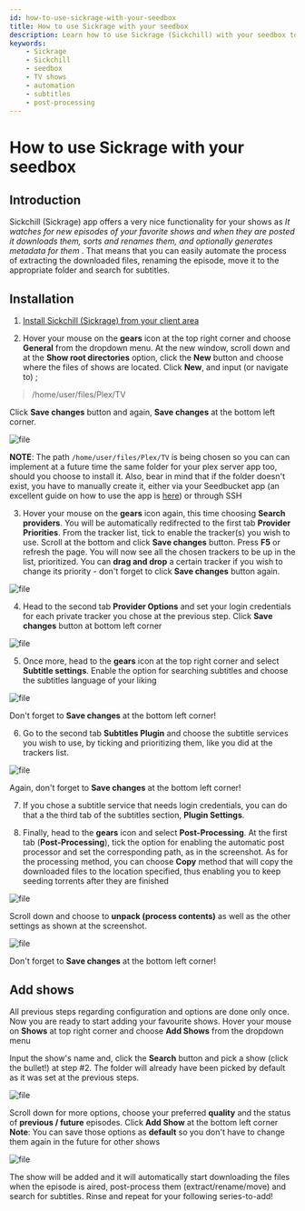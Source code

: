 ```yaml
---
id: how-to-use-sickrage-with-your-seedbox
title: How to use Sickrage with your seedbox
description: Learn how to use Sickrage (Sickchill) with your seedbox to automate downloading, renaming, and organizing your favorite TV shows.
keywords:
    - Sickrage
    - Sickchill
    - seedbox
    - TV shows
    - automation
    - subtitles
    - post-processing
---
```


# How to use Sickrage with your seedbox

## Introduction
Sickchill (Sickrage) app offers a very nice functionality for your shows as *It watches for new episodes of your favorite shows and when they are posted it downloads them, sorts and renames them, and optionally generates metadata for them* .
That means that you can easily automate the process of extracting the downloaded files, renaming the episode, move it to the appropriate folder and search for subtitles.

## Installation

1) [Install Sickchill (Sickrage) from your client area](./How_to_install_our_1-Click_applications.md)

2) Hover your mouse on the **gears** icon at the top right corner and choose **General** from the dropdown menu.
At the new window, scroll down and at the **Show root directories** option, click the **New** button and choose where the files of shows are located.
Click **New**, and input (or navigate to) ;
> /home/user/files/Plex/TV 

Click **Save changes** button and again, **Save changes** at the bottom left corner.

![file](https://rapiddot-support-community-uploads.s3.amazonaws.com/uploads/image-1559214520888.png)

**NOTE**: The path `/home/user/files/Plex/TV` is being chosen so you can can implement at a future time the same folder for your plex server app too, should you choose to install it.
Also, bear in mind that if the folder doesn't exist, you have to manually create it, either via your Seedbucket app (an excellent guide on how to use the app is [here](https://community.seedboxes.cc/articles/how-to-use-seedbucket)) or through SSH

3) Hover your mouse on the **gears** icon again, this time choosing **Search providers**.
You will be automatically redifrected to the first tab **Provider Priorities**.
From the tracker list, tick to enable the tracker(s) you wish to use. Scroll at the bottom and click **Save changes** button.
Press **F5** or refresh the page. You will now see all the chosen trackers to be up in the list, prioritized. You can **drag and drop** a certain tracker if you wish to change its priority - don't forget to click **Save changes** button again.

![file](https://rapiddot-support-community-uploads.s3.amazonaws.com/uploads/image-1559215847390.png)

4) Head to the second tab **Provider Options** and set your login credentials for each private tracker you chose at the previous step.
Click **Save changes** button at bottom left corner

![file](https://rapiddot-support-community-uploads.s3.amazonaws.com/uploads/image-1559216224837.png)

5) Once more, head to the **gears** icon at the top right corner and select **Subtitle settings**.
Enable the option for searching subtitles and choose the subtitles language of your liking

![file](https://rapiddot-support-community-uploads.s3.amazonaws.com/uploads/image-1558528590344.png)

Don't forget to **Save changes** at the bottom left corner!

6) Go to the second tab **Subtitles Plugin** and choose the subtitle services you wish to use, by ticking and prioritizing them, like you did at the trackers list.

![file](https://rapiddot-support-community-uploads.s3.amazonaws.com/uploads/image-1559216961789.png)

Again, don't forget to **Save changes** at the bottom left corner!

7) If you chose a subtitle service that needs login credentials, you can do that a the third tab of the subtitles section, **Plugin Settings**.

8) Finally, head to the **gears** icon and select **Post-Processing**.
At the first tab (**Post-Processing**), tick the option for enabling the automatic post processor and set the corresponding path, as in the screenshot. As for the processing method, you can choose **Copy** method that will copy the downloaded files to the location specified, thus enabling you to keep seeding torrents after they are finished

![file](https://rapiddot-support-community-uploads.s3.amazonaws.com/uploads/image-1558531271932.png)

Scroll down and choose to **unpack (process contents)** as well as the other settings as shown at the screenshot.

![file](https://rapiddot-support-community-uploads.s3.amazonaws.com/uploads/image-1558531283140.png)

Don't forget to **Save changes** at the bottom left corner!

## Add shows

All previous steps regarding configuration and options are done only once.
Now you are ready to start adding your favourite shows. Hover your mouse on **Shows** at top right corner and choose **Add Shows** from the dropdown menu

Input the show's name and, click the **Search** button and pick a show (click the bullet!) at step #2. The folder will already have been picked by default as it was set at the previous steps.

![file](https://rapiddot-support-community-uploads.s3.amazonaws.com/uploads/image-1627048821069.png)

Scroll down for more options, choose your preferred **quality** and the status of **previous / future** episodes. Click **Add Show** at the bottom left corner
**Note**: You can save those options as **default** so you don't have to change them again in the future for other shows

![file](https://rapiddot-support-community-uploads.s3.amazonaws.com/uploads/image-1558531490573.png)

The show will be added and it will automatically start downloading the files when the episode is aired, post-process them (extract/rename/move) and search for subtitles. Rinse and repeat for your following series-to-add!